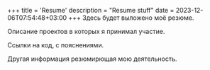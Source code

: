 +++
title = 'Resume'
description = "Resume stuff"
date = 2023-12-06T07:54:48+03:00
+++
Здесь будет выложено моё резюме.

Описание проектов в которых я принимал участие.

Ссылки на код, с пояснениями.

Другая информация резюмирющая мою деятельность.

